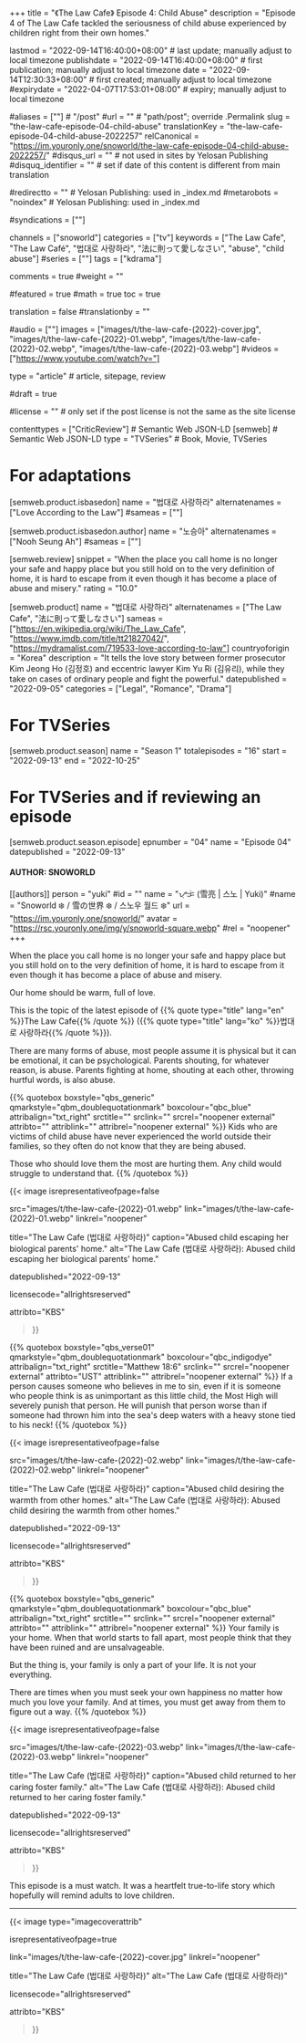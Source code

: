 +++
title = "《The Law Cafe》 Episode 4: Child Abuse"
description = "Episode 4 of The Law Cafe tackled the seriousness of child abuse experienced by children right from their own homes."

lastmod = "2022-09-14T16:40:00+08:00"                 # last update; manually adjust to local timezone
publishdate = "2022-09-14T16:40:00+08:00"             # first publication; manually adjust to local timezone
date = "2022-09-14T12:30:33+08:00"                    # first created; manually adjust to local timezone
#expirydate = "2022-04-07T17:53:01+08:00"              # expiry; manually adjust to local timezone

#aliases = [""]                                        # "/post"
#url = ""                                              # "path/post"; override .Permalink
slug = "the-law-cafe-episode-04-child-abuse"
translationKey = "the-law-cafe-episode-04-child-abuse-2022257"
relCanonical = "https://im.youronly.one/snoworld/the-law-cafe-episode-04-child-abuse-2022257/"
#disqus_url = ""                                       # not used in sites by Yelosan Publishing
#disquq_identifier = ""                                # set if date of this content is different from main translation

#redirectto = ""                                       # Yelosan Publishing: used in _index.md
#metarobots = "noindex"                                # Yelosan Publishing: used in _index.md

#syndications = [""]

channels = ["snoworld"]
categories = ["tv"]
keywords = ["The Law Cafe", "The Law Café", "법대로 사랑하라", "法に則って愛しなさい", "abuse", "child abuse"]
#series = [""]
tags = ["kdrama"]

comments = true
#weight = ""

#featured = true
#math = true
toc = true

translation = false
#translationby = ""

#audio = [""]
images = ["images/t/the-law-cafe-(2022)-cover.jpg", "images/t/the-law-cafe-(2022)-01.webp", "images/t/the-law-cafe-(2022)-02.webp", "images/t/the-law-cafe-(2022)-03.webp"]
#videos = ["https://www.youtube.com/watch?v="]

type = "article"                                             # article, sitepage, review

#draft = true

#license = ""                                          # only set if the post license is not the same as the site license

contenttypes = ["CriticReview"]                                                   # Semantic Web JSON-LD
[semweb]                                                              # Semantic Web JSON-LD
  type = "TVSeries"                                                           # Book, Movie, TVSeries

# For adaptations
[semweb.product.isbasedon]
  name = "법대로 사랑하라"
  alternatenames = ["Love According to the Law"]
  #sameas = [""]

[semweb.product.isbasedon.author]
  name = "노승아"
  alternatenames = ["Nooh Seung Ah"]
  #sameas = [""]

[semweb.review]
  snippet = "When the place you call home is no longer your safe and happy place but you still hold on to the very definition of home, it is hard to escape from it even though it has become a place of abuse and misery."
  rating = "10.0"

[semweb.product]
  name = "법대로 사랑하라"
  alternatenames = ["The Law Cafe", "法に則って愛しなさい"]
  sameas = ["https://en.wikipedia.org/wiki/The_Law_Cafe", "https://www.imdb.com/title/tt21827042/", "https://mydramalist.com/719533-love-according-to-law"]
  countryoforigin = "Korea"
  description = "It tells the love story between former prosecutor Kim Jeong Ho (김정호) and eccentric lawyer Kim Yu Ri (김유리), while they take on cases of ordinary people and fight the powerful."
  datepublished = "2022-09-05"
  categories = ["Legal", "Romance", "Drama"]

# For TVSeries
[semweb.product.season]
  name = "Season 1"
  totalepisodes = "16"
  start = "2022-09-13"
  end = "2022-10-25"

# For TVSeries and if reviewing an episode
[semweb.product.season.episode]
  epnumber = "04"
  name = "Episode 04"
  datepublished = "2022-09-13"

#### AUTHOR: SNOWORLD ####
[[authors]]
  person = "yuki"
  #id = ""
  name = "ᜌᜓᜃᜒ (雪亮 | 스노 | Yuki)"
  #name = "Snoworld ❄️ / 雪の世界 ❄️ / 스노우 월드 ❄️"
  url = "https://im.youronly.one/snoworld/"
  avatar = "https://rsc.youronly.one/img/y/snoworld-square.webp"
  #rel = "noopener"
+++

When the place you call home is no longer your safe and happy place but you still hold on to the very definition of home, it is hard to escape from it even though it has become a place of abuse and misery.

<!--more-->

Our home should be warm, full of love.

This is the topic of the latest episode of {{% quote type="title" lang="en" %}}The Law Cafe{{% /quote %}} ({{% quote type="title" lang="ko" %}}법대로 사랑하라{{% /quote %}}).

There are many forms of abuse, most people assume it is physical but it can be emotional, it can be psychological. Parents shouting, for whatever reason, is abuse. Parents fighting at home, shouting at each other, throwing hurtful words, is also abuse.

{{% quotebox boxstyle="qbs_generic" qmarkstyle="qbm_doublequotationmark" boxcolour="qbc_blue" attribalign="txt_right" srctitle="" srclink="" srcrel="noopener external" attribto="" attriblink="" attribrel="noopener external" %}}
Kids who are victims of child abuse have never experienced the world outside their families, so they often do not know that they are being abused.

Those who should love them the most are hurting them. Any child would struggle to understand that.
{{% /quotebox %}}

{{< image
  isrepresentativeofpage=false

  src="images/t/the-law-cafe-(2022)-01.webp"
  link="images/t/the-law-cafe-(2022)-01.webp"
  linkrel="noopener"

  title="The Law Cafe (법대로 사랑하라)"
  caption="Abused child escaping her biological parents' home."
  alt="The Law Cafe (법대로 사랑하라): Abused child escaping her biological parents' home."

  datepublished="2022-09-13"

  licensecode="allrightsreserved"

  attribto="KBS"
>}}

{{% quotebox boxstyle="qbs_verse01" qmarkstyle="qbm_doublequotationmark" boxcolour="qbc_indigodye" attribalign="txt_right" srctitle="Matthew 18:6" srclink="" srcrel="noopener external" attribto="UST" attriblink="" attribrel="noopener external" %}}
If a person causes someone who believes in me to sin, even if it is someone who people think is as unimportant as this little child, the Most High will severely punish that person. He will punish that person worse than if someone had thrown him into the sea's deep waters with a heavy stone tied to his neck!
{{% /quotebox %}}

{{< image
  isrepresentativeofpage=false

  src="images/t/the-law-cafe-(2022)-02.webp"
  link="images/t/the-law-cafe-(2022)-02.webp"
  linkrel="noopener"

  title="The Law Cafe (법대로 사랑하라)"
  caption="Abused child desiring the warmth from other homes."
  alt="The Law Cafe (법대로 사랑하라): Abused child desiring the warmth from other homes."

  datepublished="2022-09-13"

  licensecode="allrightsreserved"

  attribto="KBS"
>}}

{{% quotebox boxstyle="qbs_generic" qmarkstyle="qbm_doublequotationmark" boxcolour="qbc_blue" attribalign="txt_right" srctitle="" srclink="" srcrel="noopener external" attribto="" attriblink="" attribrel="noopener external" %}}
Your family is your home. When that world starts to fall apart, most people think that they have been ruined and are unsalvageable.

But the thing is, your family is only a part of your life. It is not your everything.

There are times when you must seek your own happiness no matter how much you love your family. And at times, you must get away from them to figure out a way.
{{% /quotebox %}}

{{< image
  isrepresentativeofpage=false

  src="images/t/the-law-cafe-(2022)-03.webp"
  link="images/t/the-law-cafe-(2022)-03.webp"
  linkrel="noopener"

  title="The Law Cafe (법대로 사랑하라)"
  caption="Abused child returned to her caring foster family."
  alt="The Law Cafe (법대로 사랑하라): Abused child returned to her caring foster family."

  datepublished="2022-09-13"

  licensecode="allrightsreserved"

  attribto="KBS"
>}}

This episode is a must watch. It was a heartfelt true-to-life story which hopefully will remind adults to love children.

---

{{< image
  type="imagecoverattrib"

  isrepresentativeofpage=true

  link="images/t/the-law-cafe-(2022)-cover.jpg"
  linkrel="noopener"

  title="The Law Cafe (법대로 사랑하라)"
  alt="The Law Cafe (법대로 사랑하라)"

  licensecode="allrightsreserved"

  attribto="KBS"
>}}
